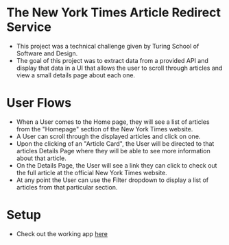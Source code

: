 # The New York Times Article Redirect Service
- This project was a technical challenge given by Turing School of Software and Design.
- The goal of this project was to extract data from a provided API and display that data in a UI that allows the user to scroll through articles and view a small details page about each one.

# User Flows
- When a User comes to the Home page, they will see a list of articles from the "Homepage" section of the New York Times website.
- A User can scroll through the displayed articles and click on one.
- Upon the clicking of an "Article Card", the User will be directed to that articles Details Page where they will be able to see more information about that article.
- On the Details Page, the User will see a link they can click to check out the full article at the official New York Times website.
- At any point the User can use the Filter dropdown to display a list of articles from that particular section.

# Setup
- Check out the working app [here](https://nickliggett.github.io/NewYorkTimes/)
